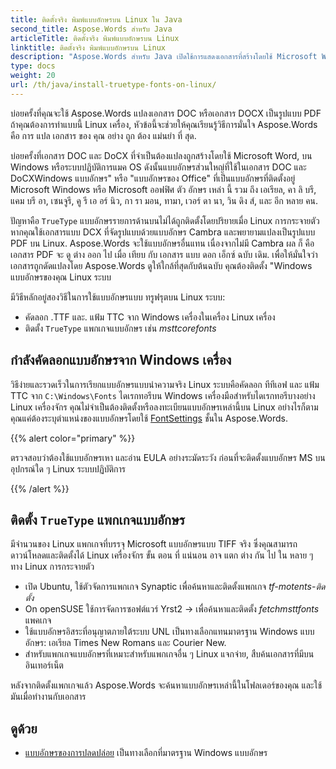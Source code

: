 ```yaml
---
title: ติดตั้งจริง พิมพ์แบบอักษรบน Linux ใน Java
second_title: Aspose.Words สําหรับ Java
articleTitle: ติดตั้งจริง พิมพ์แบบอักษรบน Linux
linktitle: ติดตั้งจริง พิมพ์แบบอักษรบน Linux
description: "Aspose.Words สําหรับ Java เปิดใช้การแสดงเอกสารที่สร้างโดยใช้ Microsoft Word บน Linux เครื่องที่มีความแม่นยําดีที่สุด"
type: docs
weight: 20
url: /th/java/install-truetype-fonts-on-linux/
---
```


บ่อยครั้งที่คุณจะใช้ Aspose.Words แปลงเอกสาร DOC หรือเอกสาร DOCX เป็นรูปแบบ PDF ถ้าคุณต้องการทําแบบนี้ Linux เครื่อง, หัวข้อนี้จะช่วยให้คุณเรียนรู้วิธีการมั่นใจ Aspose.Words คือ การ แปล เอกสาร ของ คุณ อย่าง ถูก ต้อง แม่นยํา ที่ สุด.

บ่อยครั้งที่เอกสาร DOC และ DoCX ที่จําเป็นต้องแปลงถูกสร้างโดยใช้ Microsoft Word, บน Windows หรือระบบปฏิบัติการแมค OS ดังนั้นแบบอักษรส่วนใหญ่ที่ใช้ในเอกสาร DOC และ DoCXWindows แบบอักษร" หรือ "แบบอักษรของ Office" ที่เป็นแบบอักษรที่ติดตั้งอยู่ Microsoft Windows หรือ Microsoft ออฟฟิศ ตัว อักษร เหล่า นี้ รวม ถึง เอเรียล, คา ลิ บรี, แคม บรี อา, เซนจูรี, คู รี เอ อร์ นิว, กา รา มอน, ทามา, เวอร์ ดา นา, วิน ดิง ส์, และ อีก หลาย คน.

ปัญหาคือ `TrueType` แบบอักษรรายการด้านบนไม่ได้ถูกติดตั้งโดยปริยายเมื่อ Linux การกระจายตัว หากคุณใช้เอกสารแบบ DCX ที่จัดรูปแบบด้วยแบบอักษร Cambra และพยายามแปลงเป็นรูปแบบ PDF บน Linux. Aspose.Words จะใช้แบบอักษรอื่นแทน เนื่องจากไม่มี Cambra ผล ก็ คือ เอกสาร PDF จะ ดู ต่าง ออก ไป เมื่อ เทียบ กับ เอกสาร แบบ ดอก เอ็กซ์ ฉบับ เดิม. เพื่อให้มั่นใจว่าเอกสารถูกดัดแปลงโดย Aspose.Words ดูให้ใกล้ที่สุดกับต้นฉบับ คุณต้องติดตั้ง "Windows แบบอักษรของคุณ Linux ระบบ

มีวิธีหลักอยู่สองวิธีในการใช้แบบอักษรแบบ ทรูฟรุตบน Linux ระบบ:

- คัดลอก .TTF และ. แฟ้ม TTC จาก Windows เครื่องในเครื่อง Linux เครื่อง
- ติดตั้ง `TrueType` แพกเกจแบบอักษร เช่น *msttcorefonts*

## กําลังคัดลอกแบบอักษรจาก Windows เครื่อง

วิธีง่ายและรวดเร็วในการเรียกแบบอักษรแบบนําความจริง Linux ระบบคือคัดลอก ทีทีเอฟ และ แฟ้ม TTC จาก `C:\Windows\Fonts` ไดเรกทอรีบน Windows เครื่องมือสําหรับไดเรกทอรีบางอย่าง Linux เครื่องจักร คุณไม่จําเป็นต้องติดตั้งหรือลงทะเบียนแบบอักษรเหล่านี้บน Linux อย่างไรก็ตาม คุณแค่ต้องระบุตําแหน่งของแบบอักษรโดยใช้ [FontSettings](https://reference.aspose.com/words/java/com.aspose.words/fontsettings/) ชั้นใน Aspose.Words.

{{% alert color="primary" %}}

ตรวจสอบว่าต้องใช้แบบอักษรเหา และอ่าน EULA อย่างระมัดระวัง ก่อนที่จะติดตั้งแบบอักษร MS บนอุปกรณ์ใด ๆ Linux ระบบปฏิบัติการ

{{% /alert %}}

## ติดตั้ง `TrueType` แพกเกจแบบอักษร

มีจํานวนของ Linux แพกเกจที่บรรจุ Microsoft แบบอักษรแบบ TIFF จริง ซึ่งคุณสามารถดาวน์โหลดและติดตั้งได้ Linux เครื่องจักร ขั้น ตอน ที่ แน่นอน อาจ แตก ต่าง กัน ไป ใน หลาย ๆ ทาง Linux การกระจายตัว

- เปิด Ubuntu, ใช้ตัวจัดการแพกเกจ Synaptic เพื่อค้นหาและติดตั้งแพกเกจ *tf-motents-ติดตั้ง*
- On openSUSE ใช้การจัดการซอฟต์แวร์ Yrst2 → เพื่อค้นหาและติดตั้ง *fetchmsttfonts* แพคเกจ
- ใช้แบบอักษรอิสระที่อนุญาตภายใต้ระบบ UNL เป็นทางเลือกแทนมาตรฐาน Windows แบบอักษร: เอเรียล Times New Romans และ Courier New.
- สําหรับแพกเกจแบบอักษรที่เหมาะสําหรับแพกเกจอื่น ๆ Linux แจกจ่าย, สืบค้นเอกสารที่มีบนอินเทอร์เน็ต

หลังจากติดตั้งแพกเกจแล้ว Aspose.Words จะค้นหาแบบอักษรเหล่านี้ในโฟลเดอร์ของคุณ และใช้มันเมื่อทํางานกับเอกสาร

## ดูด้วย

- [แบบอักษรของการปลดปล่อย](https://github.com/liberationfonts) เป็นทางเลือกที่มาตรฐาน Windows แบบอักษร
